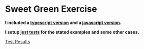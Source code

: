 # Sweet Green Exercise

**I included a [typescript version](http://) and a [javascript version]().**

**I setup [jest tests]() for the stated examples and some other cases.**

[Test Results]()